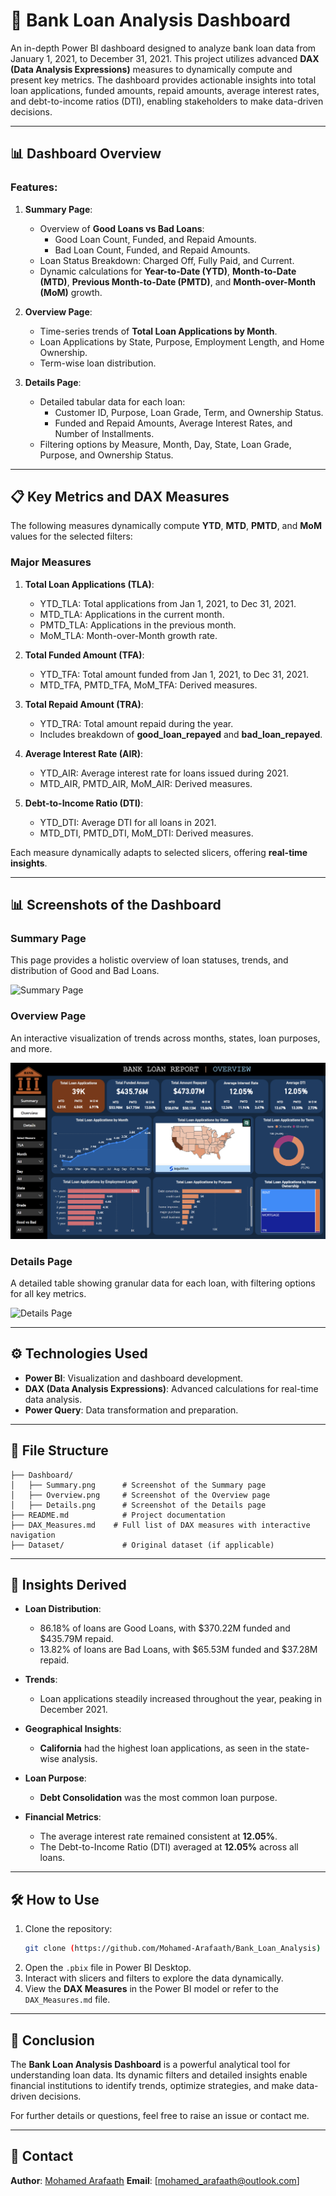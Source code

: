 # 🏦 Bank Loan Analysis Dashboard

An in-depth Power BI dashboard designed to analyze bank loan data from January 1, 2021, to December 31, 2021. This project utilizes advanced **DAX (Data Analysis Expressions)** measures to dynamically compute and present key metrics. The dashboard provides actionable insights into total loan applications, funded amounts, repaid amounts, average interest rates, and debt-to-income ratios (DTI), enabling stakeholders to make data-driven decisions.

---

## 📊 Dashboard Overview

### Features:
1. **Summary Page**:
   - Overview of **Good Loans vs Bad Loans**:
     - Good Loan Count, Funded, and Repaid Amounts.
     - Bad Loan Count, Funded, and Repaid Amounts.
   - Loan Status Breakdown: Charged Off, Fully Paid, and Current.
   - Dynamic calculations for **Year-to-Date (YTD)**, **Month-to-Date (MTD)**, **Previous Month-to-Date (PMTD)**, and **Month-over-Month (MoM)** growth.

2. **Overview Page**:
   - Time-series trends of **Total Loan Applications by Month**.
   - Loan Applications by State, Purpose, Employment Length, and Home Ownership.
   - Term-wise loan distribution.

3. **Details Page**:
   - Detailed tabular data for each loan:
     - Customer ID, Purpose, Loan Grade, Term, and Ownership Status.
     - Funded and Repaid Amounts, Average Interest Rates, and Number of Installments.
   - Filtering options by Measure, Month, Day, State, Loan Grade, Purpose, and Ownership Status.

---

## 📋 Key Metrics and DAX Measures

The following measures dynamically compute **YTD**, **MTD**, **PMTD**, and **MoM** values for the selected filters:

### **Major Measures**
1. **Total Loan Applications (TLA)**:
   - YTD_TLA: Total applications from Jan 1, 2021, to Dec 31, 2021.
   - MTD_TLA: Applications in the current month.
   - PMTD_TLA: Applications in the previous month.
   - MoM_TLA: Month-over-Month growth rate.

2. **Total Funded Amount (TFA)**:
   - YTD_TFA: Total amount funded from Jan 1, 2021, to Dec 31, 2021.
   - MTD_TFA, PMTD_TFA, MoM_TFA: Derived measures.

3. **Total Repaid Amount (TRA)**:
   - YTD_TRA: Total amount repaid during the year.
   - Includes breakdown of **good_loan_repayed** and **bad_loan_repayed**.

4. **Average Interest Rate (AIR)**:
   - YTD_AIR: Average interest rate for loans issued during 2021.
   - MTD_AIR, PMTD_AIR, MoM_AIR: Derived measures.

5. **Debt-to-Income Ratio (DTI)**:
   - YTD_DTI: Average DTI for all loans in 2021.
   - MTD_DTI, PMTD_DTI, MoM_DTI: Derived measures.

Each measure dynamically adapts to selected slicers, offering **real-time insights**.

---

## 📊 Screenshots of the Dashboard

### **Summary Page**
This page provides a holistic overview of loan statuses, trends, and distribution of Good and Bad Loans.

![Summary Page]([BI/Dashboard/Summary.png](https://github.com/Mohamed-Arafaath/Bank_Loan_Analysis/blob/main/BI/Dashboard/Summary.png))

### **Overview Page**
An interactive visualization of trends across months, states, loan purposes, and more.

![Overview Page](BI/Dashboard/Overview.png)

### **Details Page**
A detailed table showing granular data for each loan, with filtering options for all key metrics.

![Details Page]([BI/Dashboard/Details.png](https://github.com/Mohamed-Arafaath/Bank_Loan_Analysis/blob/main/BI/Dashboard/Details.png))

---

## ⚙️ Technologies Used

- **Power BI**: Visualization and dashboard development.
- **DAX (Data Analysis Expressions)**: Advanced calculations for real-time data analysis.
- **Power Query**: Data transformation and preparation.

---

## 📁 File Structure

```plaintext
├── Dashboard/
│   ├── Summary.png      # Screenshot of the Summary page
│   ├── Overview.png     # Screenshot of the Overview page
│   ├── Details.png      # Screenshot of the Details page
├── README.md            # Project documentation
├── DAX_Measures.md    # Full list of DAX measures with interactive navigation
├── Dataset/             # Original dataset (if applicable)
```

---

## 📌 Insights Derived

- **Loan Distribution**:
  - 86.18% of loans are Good Loans, with $370.22M funded and $435.79M repaid.
  - 13.82% of loans are Bad Loans, with $65.53M funded and $37.28M repaid.

- **Trends**:
  - Loan applications steadily increased throughout the year, peaking in December 2021.

- **Geographical Insights**:
  - **California** had the highest loan applications, as seen in the state-wise analysis.

- **Loan Purpose**:
  - **Debt Consolidation** was the most common loan purpose.

- **Financial Metrics**:
  - The average interest rate remained consistent at **12.05%**.
  - The Debt-to-Income Ratio (DTI) averaged at **12.05%** across all loans.

---

## 🛠️ How to Use

1. Clone the repository:
   ```bash
   git clone (https://github.com/Mohamed-Arafaath/Bank_Loan_Analysis)
   ```
2. Open the `.pbix` file in Power BI Desktop.
3. Interact with slicers and filters to explore the data dynamically.
4. View the **DAX Measures** in the Power BI model or refer to the `DAX_Measures.md` file.

---

## 🌟 Conclusion

The **Bank Loan Analysis Dashboard** is a powerful analytical tool for understanding loan data. Its dynamic filters and detailed insights enable financial institutions to identify trends, optimize strategies, and make data-driven decisions.

For further details or questions, feel free to raise an issue or contact me.

---

## 📧 Contact

**Author**: [Mohamed Arafaath]([https://github.com/YourGitHubUsername](https://github.com/Mohamed-Arafaath))  
**Email**: [mohamed_arafaath@outlook.com]
